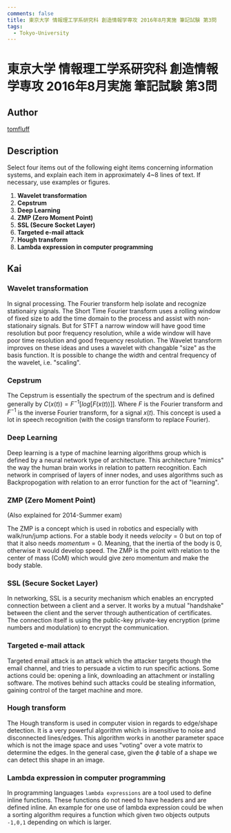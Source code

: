 ```yaml
---
comments: false
title: 東京大学 情報理工学系研究科 創造情報学専攻 2016年8月実施 筆記試験 第3問
tags:
  - Tokyo-University
---
```

# 東京大学 情報理工学系研究科 創造情報学専攻 2016年8月実施 筆記試験 第3問

## **Author**
[tomfluff](https://github.com/tomfluff)

## **Description**
Select four items out of the following eight items concerning information systems, and explain each item in approximately 4~8 lines of text.
If necessary, use examples or figures.

1. **Wavelet transformation**
2. **Cepstrum**
3. **Deep Learning**
4. **ZMP (Zero Moment Point)**
5. **SSL (Secure Socket Layer)**
6. **Targeted e-mail attack**
7. **Hough transform**
8. **Lambda expression in computer programming**

## **Kai**
### Wavelet transformation
In signal processing. The Fourier transform help isolate and recognize stationairy signals. The Short Time Fourier transform uses a rolling window of fixed size to add the time domain to the process and assist with non-stationairy signals. But for STFT a narrow window will have good time resolution but poor frequency resolution, while a wide window will have poor time resolution and good frequency resolution. The Wavelet transform improves on these ideas and uses a wavelet with changable "size" as the basis function. It is possible to change the width and central frequency of the wavelet, i.e. "scaling". 

### Cepstrum
The Cepstrum is essentially the spectrum of the spectrum and is defined generally by $C(x(t))=F^{-1}[log[F(x(t))]]$. Where $F$ is the Fourier transform and $F^{-1}$ is the inverse Fourier transform, for a signal $x(t)$. This concept is used a lot in speech recognition (with the cosign transform to replace Fourier).

### Deep Learning
Deep learning is a type of machine learning algorithms group which is defined by a neural network type of architecture. This architecture "mimics" the way the human brain works in relation to pattern recognition. Each network in comprised of layers of inner nodes, and uses algorithms such as Backpropogation with relation to an error function for the act of "learning".

### ZMP (Zero Moment Point)
(Also explained for 2014-Summer exam)

The ZMP is a concept which is used in robotics and especially with walk/run/jump actions. For a stable body it needs $velocity=0$ but on top of that it also needs $momentum=0$. Meaning, that the inertia of the body is 0, otherwise it would develop speed. The ZMP is the point with relation to the center of mass (CoM) which would give zero momentum and make the body stable.

### SSL (Secure Socket Layer)
In networking, SSL is a security mechanism which enables an encrypted connection between a client and a server. It works by a mutual "handshake" between the client and the server through authentication of certificates. The connection itself is using the public-key private-key encryption (prime numbers and modulation) to encrypt the communication.

### Targeted e-mail attack
Targeted email attack is an attack which the attacker targets though the email channel, and tries to persuade a victim to run specific actions. Some actions could be: opening a link, downloading an attachment or installing software. The motives behind such attacks could be stealing information, gaining control of the target machine and more.

### Hough transform
The Hough transform is used in computer vision in regards to edge/shape detection. It is a very powerful algorithm which is insensitive to noise and disconnected lines/edges. This algorithm works in another parameter space which is not the image space and uses "voting" over a vote matrix to determine the edges. In the general case, given the $\phi$ table of a shape we can detect this shape in an image.

### Lambda expression in computer programming
In programming languages `lambda expressions` are a tool used to define inline functions. These functions do not need to have headers and are defined inline. An example for one use of lambda expression could be when a sorting algorithm requires a function which given two objects outputs `-1,0,1` depending on which is larger.
